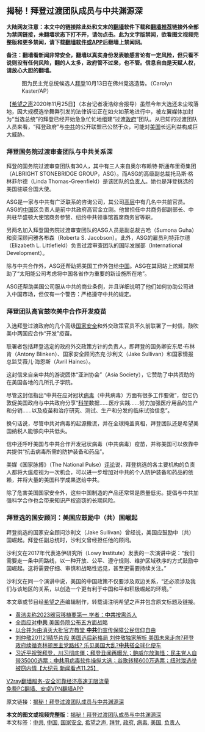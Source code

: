  <h2>揭秘！拜登过渡团队成员与中共渊源深</h2> <p class="notice"><b>大陆网友注意：本文中的链接除此处和文末的<a href="https://github.com/bannedbook/fanqiang" >翻墙</a>软件下载和<a href="https://github.com/killgcd/justmysocks/blob/master/README.md">翻墙推荐</a>链接外全部为禁网链接，未翻墙状态下打不开，请勿点击。此为文字版禁闻，欲看图文视频完整版和更多禁闻，请下载<a href="https://github.com/bannedbook/fanqiang">翻墙软件或APP</a>后翻墙上禁闻网。</p><p>备注：翻墙看新闻非常安全，翻墙以真实身份发表敏感言论有一定风险，但只看不说则没有任何风险，翻的人太多，政府管不过来，也不管。信息自由是天赋人权，请放心大胆的翻墙。</b></p>  <div class="entry"> <figure><figcaption>图为民主党总统候选人<a href="https://www.bannedbook.org/bnews/tag/%e6%8b%9c%e7%99%bb/" class="st_tag internal_tag" rel="tag" title="标签 拜登 下的日志">拜登</a>10月13日在佛州竞选造势。（Carolyn Kaster/AP）</figcaption></figure> <p>【<span class='wp_keywordlink_affiliate'><a href="https://www.soundofhope.org" title="希望之声" target="_blank">希望之声</a></span>2020年11月25日】（本台记者凌浩综合报导）虽然今年大选还未尘埃落地，因大规模选举舞弊引发的法律诉讼正在如火如荼地进行中，被左翼媒体加封为“当选总统”的拜登已经开始急急忙忙地组建“过渡<a href="https://www.bannedbook.org/bnews/tag/%e6%94%bf%e5%ba%9c/" class="st_tag internal_tag" rel="tag" title="标签 政府 下的日志">政府</a>”团队。从已知的过渡团队人员来看，“拜登政府”与<a href="https://www.bannedbook.org/bnews/tag/%e4%b8%ad%e5%85%b1/" class="st_tag internal_tag" rel="tag" title="标签 中共 下的日志">中共</a>的公开联盟已公然于众，可能对<a href="https://www.bannedbook.org/bnews/tag/%e7%be%8e%e5%9b%bd/" class="st_tag internal_tag" rel="tag" title="标签 美国 下的日志">美国</a>长远利益构成巨大威胁。</p> <h3>拜登国务院过渡审查团队与中共关系深</h3> <p>拜登的国务院过渡审查团队有30人，其中有三人来自奥尔布赖特·斯通布里奇集团（ALBRIGHT STONEBRIDGE GROUP，ASG）。而ASG的高级副总裁托马斯·格林菲尔德（Linda Thomas-Greenfield）是该团队的<a href="https://www.bannedbook.org/bnews/tag/%E8%B4%9F%E8%B4%A3%E4%BA%BA/" class="st_tag internal_tag" rel="tag" title="标签 负责人 下的日志">负责人</a>。她也是拜登挑选的美国驻联合国大使。</p> <p>ASG是一家与中共有广泛联系的咨询公司，其公司<span class='wp_keywordlink_affiliate'><a href="https://www.bannedbook.org/bnews/ccpdope/" title="中共高层内幕" target="_blank">高层</a></span>中有几名中共前官员。ASG的<span class='wp_keywordlink_affiliate'><a href="https://www.bannedbook.org/" title="中国" target="_blank">中国</a></span>区负责人是前中共政府高官金立刚。他曾担任中共商务部副部长、中共驻华盛顿大使馆商务参赞、纽约中共领事馆首席商务官等职。</p> <p>另两名加入拜登国务院过渡审查团队的ASG人员是副总裁古哈（Sumona Guha）和资深顾问雅各布森（Roberta S. Jacobson）。此外，ASG的雇员利特菲尔德（Elizabeth L. Littlefield）负责过渡审查团队的国际发展部（International Development）。</p>  <p>除与中共合作外，ASG还帮助把美国工作外包给<a href="https://www.bannedbook.org/bnews/tag/%E4%B8%AD%E5%9B%BD/" class="st_tag internal_tag" rel="tag" title="标签 中国 下的日志">中国</a>。ASG在其网站上炫耀其帮助了“太阳能公司考虑将中国各省作为重要的新设施所在地”。</p> <p>ASG还帮助美国公司服从中共的商业条例，并且详细说明了他们如何协助公司进入中国市场，但仅有一个警告：严格遵守中共的规定。</p> <h3>拜登团队高官鼓吹美中合作开发疫苗</h3> <p>入选拜登过渡政府的几个高级<a href="https://www.bannedbook.org/bnews/tag/%e5%9b%bd%e5%ae%b6%e5%ae%89%e5%85%a8/" class="st_tag internal_tag" rel="tag" title="标签 国家安全 下的日志">国家安全</a>和外交政策官员不久前联署了一封信，鼓吹美中两国应合作“开发”疫苗。</p> <p>联署者包括拜登选定的政府外交政策方针的负责人，即拜登的国务卿安东尼·布林肯（Antony Blinken）、国家安全顾问杰克·沙利文（Jake Sullivan）和国家情报总监艾薇儿·海恩斯（Avril Haines）。</p>  <p>这封信来自亲中共的游说团体“亚洲协会”（Asia Society），它赞助了中共资助的在美国各地的几所孔子学院。</p> <p>尽管这封信指出“中共在应对冠状<a href="https://www.bannedbook.org/bnews/tag/%e7%97%85%e6%af%92/" class="st_tag internal_tag" rel="tag" title="标签 病毒 下的日志">病毒</a>（中共病毒）方面有很多工作要做”，但它仍敦促美国政府与中共政府分享“<span class='wp_keywordlink'><a href="https://www.bannedbook.org/forum11/topic309.html" title="禁片：“科学”的棍子" target="_blank">科学</a></span>数据……医疗实践……努力加强医疗用品的生产和分销……以及疫苗和治疗研究、测试、生产和分发的临床试验信息”。</p> <p>换句话说，尽管中共对病毒的起源撒谎，并在全球掩盖真相，拜登团队还是希望美国纳税人能够向中共低头。</p> <p>信中还呼吁美国与中共合作开发冠状病毒（中共病毒）疫苗，并称美国可以依靠中共提供“抗击病毒所需的防护装备和药品”。</p>  <p>美媒《国家脉搏》（The National Pulse）<span class='wp_keywordlink_affiliate'><a href="https://www.bannedbook.org/bnews/comments/" title="新闻评论" target="_blank">评论</a></span>说，拜登挑选的各主要机构的负责人都将大瘟疫视为一次机会，可以进一步增加对中共的个人防护装备和药品的依赖，并将大量的美国科学成果送给中共。</p> <p>除了危害美国国家安全外，这些中国制造的产品还常常是质量低劣。提倡与中共加强科学合作也会带来知识产权盗窃的长期风险。</p> <h3>拜登选的国安顾问：美国应鼓励中（共）国崛起</h3> <p>拜登挑选的国家安全顾问沙利文（Jake Sullivan）曾经说，美国应鼓励中（共）国崛起。拜登任副总统时，沙利文曾经担任他的顾问。</p> <p>沙利文在2017年代表洛伊研究所（Lowy Institute）发表的一次演讲中说：“我们需要走一条中间路线，以一种开放、公平、遵守规则、维护区域秩序的方式鼓励中国崛起。这将需要仔细、审慎和战略性远见，甚至更需要持续关注。”</p>  <p>沙利文在同一个演讲中说，美国的中国政策不仅要涉及双边关系，“还必须涉及我们与该地区的关系，以创造一个更有利于中国和平和积极崛起的环境。”</p> <p>本文章或节目经<a href="https://www.bannedbook.org/bnews/tag/%e5%b8%8c%e6%9c%9b%e4%b9%8b%e5%a3%b0/" class="st_tag internal_tag" rel="tag" title="标签 希望之声 下的日志">希望之声</a>编辑制作，转载请注明希望之声并包含原文标题及链接。</p> <ul class='op-related-articles' title='相关阅读'> <li><a href='https://www.bannedbook.org/bnews/taiwannews/20201126/1437404.html' target='_blank'>黄洁夫称2023器官移植要第一 学者：<b>中共</b>按需杀人</a></li> <li><a href='https://www.bannedbook.org/bnews/bannedvideo/20201126/1437380.html' target='_blank'>全面应对<b>中共</b> 美国务院公布五方面战略</a></li> <li><a href='https://www.bannedbook.org/bnews/headline/20201126/1437376.html' target='_blank'>以合并为由消灭大批官方教堂 <b>中共</b>仍宣传保障公民信仰自由</a></li> <li><a href='https://www.bannedbook.org/bnews/cbnews/20201126/1437337.html' target='_blank'>刘仲敬201121精华片段  美国选后新格局 刘仲敬独家解析  美国未来走向?拜登政府续循克林顿民主党路线?  乐见美国大乱?<b>中共</b>搭全球化便车</a></li> <li><a href='https://www.bannedbook.org/bnews/bannedvideo/20201126/1437296.html' target='_blank'>习近平祝贺拜登，川习彻底僵；拜登丑闻再曝光；鲍威尔放海怪：民主党人自带35000选票；<b>中共</b>用病毒软件操纵大选；谷歌转移600万选票；纽时泄选举被窃内情【大纪元 新闻看点11.25】</a></li> </ul> <p class="texttj"> <a href="https://www.bannedbook.org/forum23/topic22702.html" target="_blank">V2ray翻墙服务-安全可靠经济高速无限流量</a><br/> <a href="https://github.com/bannedbook/fanqiang/wiki/%E7%A6%81%E9%97%BB%E7%BD%91%E5%AE%89%E5%8D%93%E7%BF%BB%E5%A2%99%E6%96%B0%E9%97%BBAPP" target="_blank">免费PC翻墙、安卓VPN翻墙APP</a></p><p>原文链接：<a class="src_link"  href="https://www.soundofhope.org/post/447004" target="_blank">揭秘！拜登过渡团队成员与中共渊源深</a></p><a name='sharetosocial'></a>       <div><b>本文的图文或视频完整版</b>：<a href='https://www.bannedbook.org/bnews/comments/20201126/1437397.html'>揭秘！拜登过渡团队成员与中共渊源深</a></div>  </div><!--END ENTRY--> <div class="postfooter"> <div>本文标签：<a href="https://www.bannedbook.org/bnews/tag/%e4%b8%ad%e5%85%b1/" rel="tag">中共</a>, <a href="https://www.bannedbook.org/bnews/tag/%E4%B8%AD%E5%9B%BD/" rel="tag">中国</a>, <a href="https://www.bannedbook.org/bnews/tag/%e5%9b%bd%e5%ae%b6%e5%ae%89%e5%85%a8/" rel="tag">国家安全</a>, <a href="https://www.bannedbook.org/bnews/tag/%e5%b8%8c%e6%9c%9b%e4%b9%8b%e5%a3%b0/" rel="tag">希望之声</a>, <a href="https://www.bannedbook.org/bnews/tag/%e6%8b%9c%e7%99%bb/" rel="tag">拜登</a>, <a href="https://www.bannedbook.org/bnews/tag/%e6%94%bf%e5%ba%9c/" rel="tag">政府</a>, <a href="https://www.bannedbook.org/bnews/tag/%e7%97%85%e6%af%92/" rel="tag">病毒</a>, <a href="https://www.bannedbook.org/bnews/tag/%e7%be%8e%e5%9b%bd/" rel="tag">美国</a>, <a href="https://www.bannedbook.org/bnews/tag/%E8%B4%9F%E8%B4%A3%E4%BA%BA/" rel="tag">负责人</a></div>  </div><!--END POSTFOOTER--> 